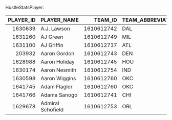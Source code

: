 HustleStatsPlayer:

|   PLAYER_ID | PLAYER_NAME       |    TEAM_ID | TEAM_ABBREVIATION   |   AGE |   G |   MIN |   CONTESTED_SHOTS |   CONTESTED_SHOTS_2PT |   CONTESTED_SHOTS_3PT |   DEFLECTIONS |   CHARGES_DRAWN |   SCREEN_ASSISTS |   SCREEN_AST_PTS |   OFF_LOOSE_BALLS_RECOVERED |   DEF_LOOSE_BALLS_RECOVERED |   LOOSE_BALLS_RECOVERED |   PCT_LOOSE_BALLS_RECOVERED_OFF |   PCT_LOOSE_BALLS_RECOVERED_DEF |   OFF_BOXOUTS |   DEF_BOXOUTS |   BOX_OUT_PLAYER_TEAM_REBS |   BOX_OUT_PLAYER_REBS |   BOX_OUTS |   PCT_BOX_OUTS_OFF |   PCT_BOX_OUTS_DEF |   PCT_BOX_OUTS_TEAM_REB |   PCT_BOX_OUTS_REB |
|------------:|:------------------|-----------:|:--------------------|------:|----:|------:|------------------:|----------------------:|----------------------:|--------------:|----------------:|-----------------:|-----------------:|----------------------------:|----------------------------:|------------------------:|--------------------------------:|--------------------------------:|--------------:|--------------:|---------------------------:|----------------------:|-----------:|-------------------:|-------------------:|------------------------:|-------------------:|
|     1630639 | A.J. Lawson       | 1610612742 | DAL                 |    23 |  42 |   311 |                40 |                    27 |                    13 |            12 |               0 |                8 |               17 |                           2 |                           5 |                       7 |                           0.286 |                           0.714 |             0 |             5 |                          4 |                     2 |          5 |              0     |              1     |                   0.8   |              0.4   |
|     1631260 | AJ Green          | 1610612749 | MIL                 |    24 |  56 |   614 |                71 |                    41 |                    30 |            27 |               4 |                7 |               16 |                           1 |                          10 |                      11 |                           0.091 |                           0.909 |             2 |             9 |                         11 |                     2 |         11 |              0.182 |              0.818 |                   1     |              0.182 |
|     1631100 | AJ Griffin        | 1610612737 | ATL                 |    20 |  20 |   171 |                19 |                    12 |                     7 |             4 |               0 |                2 |                5 |                           2 |                           3 |                       5 |                           0.4   |                           0.6   |             0 |             2 |                          2 |                     0 |          2 |              0     |              1     |                   1     |              0     |
|      203932 | Aaron Gordon      | 1610612743 | DEN                 |    28 |  73 |  2297 |               346 |                   237 |                   109 |           101 |               2 |               92 |              225 |                          23 |                          20 |                      43 |                           0.535 |                           0.465 |            18 |            27 |                         44 |                    32 |         45 |              0.4   |              0.6   |                   0.978 |              0.711 |
|     1628988 | Aaron Holiday     | 1610612745 | HOU                 |    27 |  78 |  1269 |               151 |                    83 |                    68 |            76 |               1 |               16 |               36 |                          12 |                          12 |                      24 |                           0.5   |                           0.5   |             1 |            30 |                         27 |                     6 |         31 |              0.032 |              0.968 |                   0.871 |              0.194 |
|     1630174 | Aaron Nesmith     | 1610612754 | IND                 |    24 |  72 |  1995 |               465 |                   299 |                   166 |           114 |               8 |               16 |               34 |                          24 |                          23 |                      47 |                           0.511 |                           0.489 |             5 |            27 |                         32 |                    15 |         32 |              0.156 |              0.844 |                   1     |              0.469 |
|     1630598 | Aaron Wiggins     | 1610612760 | OKC                 |    25 |  78 |  1228 |               245 |                   141 |                   104 |           113 |               1 |               24 |               49 |                          13 |                          20 |                      33 |                           0.394 |                           0.606 |             0 |            21 |                         21 |                     5 |         21 |              0     |              1     |                   1     |              0.238 |
|     1641745 | Adam Flagler      | 1610612760 | OKC                 |    24 |   2 |    14 |                 1 |                     1 |                     0 |             0 |               0 |                0 |                0 |                           0 |                           0 |                       0 |                           0     |                           0     |             0 |             0 |                          0 |                     0 |          0 |              0     |              0     |                   0     |              0     |
|     1641766 | Adama Sanogo      | 1610612741 | CHI                 |    22 |   9 |    66 |                14 |                     6 |                     8 |             2 |               0 |               10 |               21 |                           0 |                           0 |                       0 |                           0     |                           0     |             3 |             5 |                          8 |                     5 |          8 |              0.375 |              0.625 |                   1     |              0.625 |
|     1629678 | Admiral Schofield | 1610612753 | ORL                 |    27 |  23 |    84 |                12 |                     3 |                     9 |             3 |               0 |                4 |               11 |                           0 |                           0 |                       0 |                           0     |                           0     |             1 |             4 |                          5 |                     3 |          5 |              0.2   |              0.8   |                   1     |              0.6   |